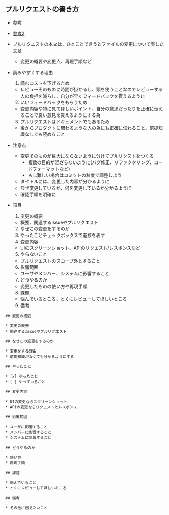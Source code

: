 ## プルリクエストの書き方
- [参考](https://applis.io/posts/how-to-write-git-pull-request)
- [参考2](https://hydrakecat.hatenablog.jp/entry/2018/06/30/%E3%83%AC%E3%83%93%E3%83%A5%E3%83%BC%E3%81%97%E3%81%A6%E3%82%82%E3%82%89%E3%81%84%E3%82%84%E3%81%99%E3%81%84PR%E3%81%AE%E6%9B%B8%E3%81%8D%E6%96%B9)
- プルリクエストの本文は、ひとことで言うとファイルの変更について表した文章
  - 変更の概要や変更点、再現手順など

- 読みやすくする理由
  1. 読むコストを下げるため
    - レビューそのものに時間が掛かるし、頭を使うことなのでレビューする人の負担を減らし、自分が早くフィードバックを貰えるように
  2. いいフィードバックをもらうため
    - 変更内容や特に見てほしいポイント、自分の意思だったりを正確に伝えることで良い意見を貰えるようにする為
  3. プルリクエストはドキュメントでもあるため
    - 後からプロダクトに関わるような人の為にも正確に伝わること、前提知識なしでも読めること

- 注意点
  - 変更そのものが巨大にならないように分けてプルリクストをつくる
    - 複数の目的が混ざらないように(バグ修正、リファクタリング、コードフォーマットなど）
    - もし難しい場合はコミットの粒度で調整しよう
  - タイトルには、変更した内容が分かるように
  - なぜ変更しているか、何を変更しているか分かるように
  - 確認手順を明確に

- 項目
  1. 変更の概要
    - 概要、関連するIssueやプルリクエスト
  2. なぜこの変更をするのか
  3. やったことチェックボックスで進捗を表す
  4. 変更内容
    - UIのスクリーンショット、APIのリクエスト/レスポンスなど
  5. やらないこと
    - プルリクエストのスコープ外とすること
  6. 影響範囲
    - ユーザやメンバー、システムに影響すること
  7. どうやるのか
    - 変更したものの使い方や再現手順
  8. 課題
    - 悩んでいるところ、とくにレビューしてほしいところ
  9. 備考
```
## 変更の概要

* 変更の概要
* 関連するIssueやプルリクエスト

## なぜこの変更をするのか

* 変更をする理由
* 前提知識がなくても分かるようにする

## やったこと

* [x] やったこと
* [ ] やっていること

## 変更内容

* UIの変更ならスクリーンショット
* APIの変更ならリクエストとレスポンス

## 影響範囲

* ユーザに影響すること
* メンバーに影響すること
* システムに影響すること

## どうやるのか

* 使い方
* 再現手順

## 課題

* 悩んでいること
* とくにレビューしてほしいところ

## 備考

* その他に伝えたいこと
```
